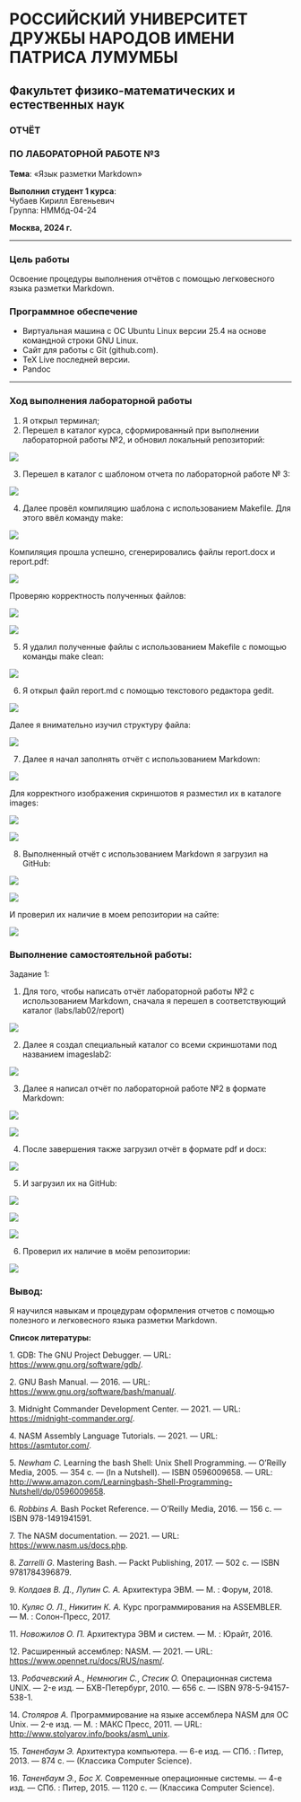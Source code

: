  # РОССИЙСКИЙ УНИВЕРСИТЕТ ДРУЖБЫ НАРОДОВ ИМЕНИ ПАТРИСА ЛУМУМБЫ
## Факультет физико-математических и естественных наук  

### ОТЧЁТ  
### ПО ЛАБОРАТОРНОЙ РАБОТЕ №3  
**Тема**: «Язык разметки Markdown»

**Выполнил студент 1 курса**:  
Чубаев Кирилл Евгеньевич  
Группа: НММбд-04-24  

**Москва, 2024 г.**

---

### Цель работы
Освоение процедуры выполнения отчётов с помощью легковесного языка разметки Markdown.

### Программное обеспечение
- Виртуальная машина с ОС Ubuntu Linux версии 25.4 на основе командной строки GNU Linux.
- Сайт для работы с Git (github.com).
- TeX Live последней версии.
- Pandoc
---

### Ход выполнения лабораторной работы
  1) Я открыл терминал;
  2) Перешел в каталог курса, сформированный при выполнении лабораторной работы №2, и обновил локальный репозиторий:

![](images/image001.png)

  3) Перешел в каталог с шаблоном отчета по лабораторной работе № 3:

![](images/image003.png)

  4) Далее провёл компиляцию шаблона с использованием Makefile. Для этого ввёл команду make:

![](images/image005.png)

  Компиляция прошла успешно, сгенерировались файлы report.docx и report.pdf:

![](images/image007.png)

  Проверяю корректность полученных файлов:

![](images/image008.png)

![](images/image010.png)

  5) Я удалил полученные файлы с использованием Makefile с помощью команды make clean:

![](images/image012.png)

  6) Я открыл файл report.md с помощью текстового редактора gedit.

![](images/image014.png)

  Далее я внимательно изучил структуру файла:

![](images/image016.png)

  7) Далее я начал заполнять отчёт с использованием Markdown:

![](images/image018.png)

  Для корректного изображения скриншотов я разместил их в каталоге images:

![](images/image020.png)

![](images/image022.png)

  8) Выполненный отчёт с использованием Markdown я загрузил на GitHub:

![](images/image024.png)

![](images/image026.png)

  И проверил их наличие в моем репозитории на сайте:

![](images/image028.png)

### Выполнение самостоятельной работы:

  Задание 1:

  1) Для того, чтобы написать отчёт лабораторной работы №2 с использованием Markdown, сначала я перешел в соответствующий каталог (labs/lab02/report)

![](images/images030.png)

  2) Далее я создал специальный каталог со всеми скриншотами под названием imageslab2:

![](images/image032.png)

  3) Далее я написал отчёт по лабораторной работе №2 в формате Markdown:

![](images/image034.png)

![](images/image036.png)

  4) После завершения также загрузил отчёт в формате pdf и docx:

![](images/image038.png)

  5) И загрузил их на GitHub:

![](images/image040.png)

![](images/image042.png)

![](images/image044.png)

  6) Проверил их наличие в моём репозитории:

![](images/image046.png)

### Вывод: 
  Я научился навыкам и процедурам оформления отчетов с помощью полезного и легковесного языка разметки Markdown.

**Список литературы:**

1\. GDB: The GNU Project Debugger. — URL: https://www.gnu.org/software/gdb/.

2\. GNU Bash Manual. — 2016. — URL: https://www.gnu.org/software/bash/manual/.

3\. Midnight Commander Development Center. — 2021. — URL: https://midnight-commander.org/.

4\. NASM Assembly Language Tutorials. — 2021. — URL: https://asmtutor.com/.

5\. *Newham C.* Learning the bash Shell: Unix Shell Programming. — O’Reilly Media, 2005. — 354 с. — (In a Nutshell). — ISBN 0596009658. — URL: http://www.amazon.com/Learningbash-Shell-Programming-Nutshell/dp/0596009658.

6\. *Robbins A.* Bash Pocket Reference. — O’Reilly Media, 2016. — 156 с. — ISBN 978-1491941591.

7\. The NASM documentation. — 2021. — URL: https://www.nasm.us/docs.php.

8\. *Zarrelli G.* Mastering Bash. — Packt Publishing, 2017. — 502 с. — ISBN 9781784396879.

9\. *Колдаев В. Д.*, *Лупин С. А.* Архитектура ЭВМ. — М. : Форум, 2018.

10\. *Куляс О. Л.*, *Никитин К. А.* Курс программирования на ASSEMBLER. — М. : Солон-Пресс, 2017.

11\. *Новожилов О. П.* Архитектура ЭВМ и систем. — М. : Юрайт, 2016.

12\. Расширенный ассемблер: NASM. — 2021. — URL: https://www.opennet.ru/docs/RUS/nasm/.

13\. *Робачевский А.*, *Немнюгин С.*, *Стесик О.* Операционная система UNIX. — 2-е изд. — БХВ-Петербург, 2010. — 656 с. — ISBN 978-5-94157-538-1.

14\. *Столяров А.* Программирование на языке ассемблера NASM для ОС Unix. — 2-е изд. — М. : МАКС Пресс, 2011. — URL: http://www.stolyarov.info/books/asm\_unix.

15\. *Таненбаум Э.* Архитектура компьютера. — 6-е изд. — СПб. : Питер, 2013. — 874 с. — (Классика Computer Science).

16\. *Таненбаум Э.*, *Бос Х.* Современные операционные системы. — 4-е изд. — СПб. : Питер, 2015. — 1120 с. — (Классика Computer Science).
